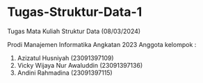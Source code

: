 # Tugas-Struktur-Data-1
Tugas Mata Kuliah Struktur Data (08/03/2024)

Prodi Manajemen Informatika Angkatan 2023 Anggota kelompok :

1. Azizatul Husniyah (23091397109)
2. Vicky Wijaya Nur Awaluddin (23091397136)
3. Andini Rahmadina (23091397115)
